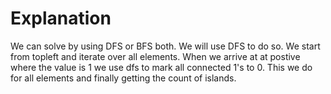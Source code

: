 # Explanation

We can solve by using DFS or BFS both. We will use DFS to do so. 
We start from topleft and iterate over all elements. When we arrive at at postive where the value is 1 we use dfs to mark all connected 1's to 0. 
This we do for all elements and finally getting the count of islands.

